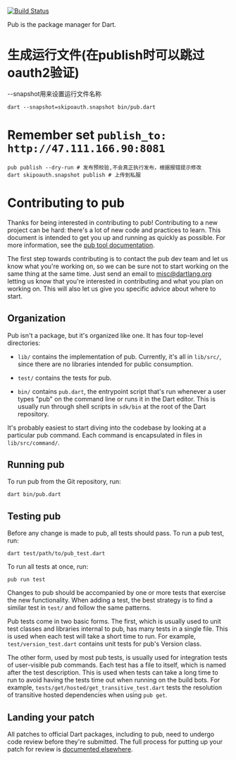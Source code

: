 [![Build Status](https://travis-ci.org/dart-lang/pub.svg?branch=master)](https://travis-ci.org/dart-lang/pub)

Pub is the package manager for Dart.

# 生成运行文件(在publish时可以跳过oauth2验证)
--snapshot用来设置运行文件名称
```
dart --snapshot=skipoauth.snapshot bin/pub.dart
```

# Remember set ```publish_to: http://47.111.166.90:8081```
```
pub publish --dry-run # 发布预校验,不会真正执行发布，根据报错提示修改
dart skipoauth.snapshot publish # 上传到私服
```

# Contributing to pub

Thanks for being interested in contributing to pub! Contributing to a new
project can be hard: there's a lot of new code and practices to learn. This
document is intended to get you up and running as quickly as possible. For
more information, see the
[pub tool documentation](https://dart.dev/tools/pub/cmd).

The first step towards contributing is to contact the pub dev team and let us
know what you're working on, so we can be sure not to start working on the same
thing at the same time. Just send an email to [misc@dartlang.org] letting us
know that you're interested in contributing and what you plan on working on.
This will also let us give you specific advice about where to start.

[misc@dartlang.org]: mailto:misc@dartlang.org

## Organization

Pub isn't a package, but it's organized like one. It has four top-level
directories:

* `lib/` contains the implementation of pub. Currently, it's all in `lib/src/`,
  since there are no libraries intended for public consumption.

* `test/` contains the tests for pub.

* `bin/` contains `pub.dart`, the entrypoint script that's run whenever a user
  types "pub" on the command line or runs it in the Dart editor. This is usually
  run through shell scripts in `sdk/bin` at the root of the Dart repository.

It's probably easiest to start diving into the codebase by looking at a
particular pub command. Each command is encapsulated in files in
`lib/src/command/`.

## Running pub

To run pub from the Git repository, run:

    dart bin/pub.dart

## Testing pub

Before any change is made to pub, all tests should pass. To run a pub test, run:

    dart test/path/to/pub_test.dart

To run all tests at once, run:

    pub run test

Changes to pub should be accompanied by one or more tests that exercise the new
functionality. When adding a test, the best strategy is to find a similar test
in `test/` and follow the same patterns.

Pub tests come in two basic forms. The first, which is usually used to unit test
classes and libraries internal to pub, has many tests in a single file. This is
used when each test will take a short time to run. For example,
`test/version_test.dart` contains unit tests for pub's Version class.

The other form, used by most pub tests, is usually used for integration tests of
user-visible pub commands. Each test has a file to itself, which is named after
the test description. This is used when tests can take a long time to run to
avoid having the tests time out when running on the build bots. For example,
`tests/get/hosted/get_transitive_test.dart` tests the resolution of transitive
hosted dependencies when using `pub get`.

## Landing your patch

All patches to official Dart packages, including to pub, need to undergo code
review before they're submitted. The full process for putting up your patch for
review is [documented elsewhere][contributing].

[contributing]: https://github.com/dart-lang/sdk/wiki/Contributing
